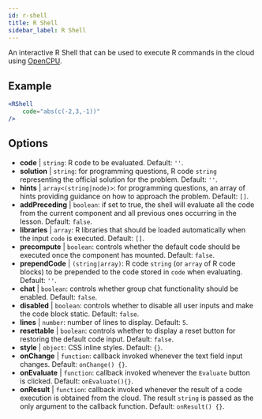 ```yaml
---
id: r-shell
title: R Shell
sidebar_label: R Shell
---
```


An interactive R Shell that can be used to execute R commands in the cloud using [OpenCPU](https://www.opencpu.org/).

## Example

```jsx live
<RShell
    code="abs(c(-2,3,-1))"
/>
```

## Options

* __code__ | `string`: R code to be evaluated. Default: `''`.
* __solution__ | `string`: for programming questions, R code `string` representing the official solution for the problem. Default: `''`.
* __hints__ | `array<(string|node)>`: for programming questions, an array of hints providing guidance on how to approach the problem. Default: `[]`.
* __addPreceding__ | `boolean`: if set to true, the shell will evaluate all the code from the current component and all previous ones occurring in the lesson. Default: `false`.
* __libraries__ | `array`: R libraries that should be loaded automatically when the input `code` is executed. Default: `[]`.
* __precompute__ | `boolean`: controls whether the default code should be executed once the component has mounted. Default: `false`.
* __prependCode__ | `(string|array)`: R code `string` (or `array` of R code blocks) to be prepended to the code stored in `code` when evaluating. Default: `''`.
* __chat__ | `boolean`: controls whether group chat functionality should be enabled. Default: `false`.
* __disabled__ | `boolean`: controls whether to disable all user inputs and make the code block static. Default: `false`.
* __lines__ | `number`: number of lines to display. Default: `5`.
* __resettable__ | `boolean`: controls whether to display a reset button for restoring the default code input. Default: `false`.
* __style__ | `object`: CSS inline styles. Default: `{}`.
* __onChange__ | `function`: callback invoked whenever the text field input changes. Default: `onChange() {}`.
* __onEvaluate__ | `function`: callback invoked whenever the `Evaluate` button is clicked. Default: `onEvaluate(){}`.
* __onResult__ | `function`: callback invoked whenever the result of a code execution is obtained from the cloud. The result `string` is passed as the only argument to the callback function. Default: `onResult() {}`.
